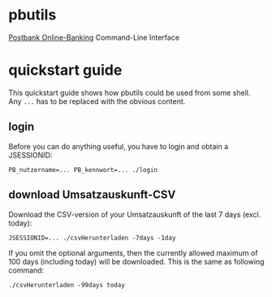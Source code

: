 # pbutils

[Postbank Online-Banking](https://banking.postbank.de/rai/login)
Command-Line Interface

# quickstart guide

This quickstart guide shows how pbutils could be used from some shell.
Any `...` has to be replaced with the obvious content.

## login

Before you can do anything useful, you have to login and obtain a
JSESSIONID:

    PB_nutzername=... PB_kennwort=... ./login

## download Umsatzauskunft-CSV

Download the CSV-version of your Umsatzauskunft of the last 7 days
(excl. today):

    JSESSIONID=... ./csvHerunterladen -7days -1day

If you omit the optional arguments, then the currently allowed maximum of
100 days (including today) will be downloaded. This is the same as following
command:

    ./csvHerunterladen -99days today
